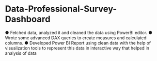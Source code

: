 # Data-Professional-Survey-Dashboard

● Fetched data, analyzed it and cleaned the data using PowerBI editor.
● Wrote some advanced DAX queries to create measures and calculated columns.
● Developed Power BI Report using clean data with the help of visualization tools to represent this data in 
interactive way that helped in analysis of data
